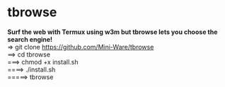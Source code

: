 # tbrowse
**Surf the web with Termux using w3m but tbrowse lets you choose the search engine!**
 <br />=> git clone https://github.com/Mini-Ware/tbrowse
 <br />==> cd tbrowse
 <br />===> chmod +x install.sh
 <br />====> ./install.sh
 <br />=====> tbrowse

